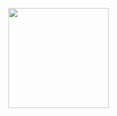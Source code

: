 <p align="center">
<img width= "200" height="200" src="https://user-images.githubusercontent.com/49459965/173596828-49ee239a-2798-4bd5-9766-2636ae5613fb.png">
</p>
